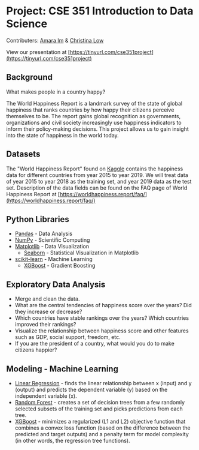 # Project: CSE 351 Introduction to Data Science

Contributers: [Amara Im](https://github.com/amaraim22) & [Christina Low](https://github.com/christinalow)

View our presentation at [https://tinyurl.com/cse351project](https://tinyurl.com/cse351project)

## Background

What makes people in a country happy?

The World Happiness Report is a landmark survey of the state of global happiness that ranks countries by how happy their citizens perceive themselves to be. The report gains global recognition as governments, organizations and civil society increasingly use happiness indicators to inform their policy-making decisions. This project allows us to gain insight into the state of happiness in the world today.

## Datasets

The "World Happiness Report" found on [Kaggle](https://www.kaggle.com/datasets/unsdsn/world-happiness) contains the happiness data for different countries from year 2015 to year 2019. We will treat data of year 2015 to year 2018 as the training set, and year 2019 data as the test set. Description of the data fields can be found on the FAQ page of World Happiness Report at [https://worldhappiness.report/faq/](https://worldhappiness.report/faq/)

## Python Libraries

* [Pandas](https://pandas.pydata.org/) - Data Analysis
* [NumPy](https://numpy.org/) - Scientific Computing
* [Matplotlib](https://matplotlib.org/) - Data Visualization
  *   [Seaborn](https://github.com/mwaskom/seaborn) - Statistical Visualization in Matplotlib
* [scikit-learn](https://scikit-learn.org/stable/) - Machine Learning
  * [XGBoost](https://github.com/dmlc/xgboost) - Gradient Boosting

## Exploratory Data Analysis

* Merge and clean the data. 
* What are the central tendencies of happiness score over the years? Did they increase or decrease?
* Which countries have stable rankings over the years? Which countries improved their rankings?
* Visualize the relationship between happiness score and other features such as GDP, social support, freedom, etc.
* If you are the president of a country, what would you do to make citizens happier?

## Modeling - Machine Learning

* [Linear Regression](https://scikit-learn.org/stable/modules/generated/sklearn.linear_model.LinearRegression.html) - finds the linear relationship between x (input) and y (output) and predicts the dependent variable (y) based on the independent variable (x).
* [Random Forest](https://scikit-learn.org/stable/modules/generated/sklearn.ensemble.RandomForestClassifier.html) - creates a set of decision trees from a few randomly selected subsets of the training set and picks predictions from each tree.
* [XGBoost](https://xgboost.readthedocs.io/en/stable/) - minimizes a regularized (L1 and L2) objective function that combines a convex loss function (based on the difference between the predicted and target outputs) and a penalty term for model complexity (in other words, the regression tree functions).
